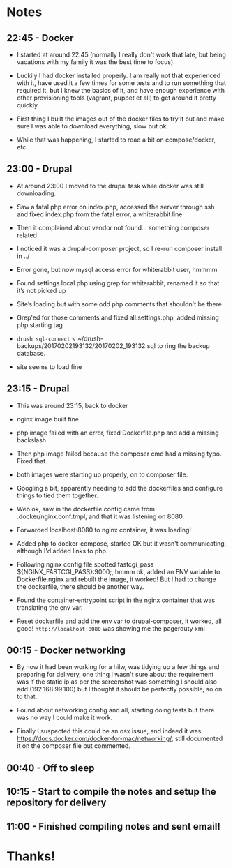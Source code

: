 # Notes

## 22:45 - Docker

- I started at around 22:45 (normally I really don't work that late, but being vacations with my family it was the best time to focus).

- Luckily I had docker installed properly. I am really not that experienced with it, have used it a few times for some tests and to run something that required it, but I knew the basics of it, and have enough experience with other provisioning tools (vagrant, puppet et all) to get around it pretty quickly.

- First thing I built the images out of the docker files to try it out and make sure I was able to download everything, slow but ok.

- While that was happening, I started to read a bit on compose/docker, etc.

## 23:00 - Drupal

- At around 23:00 I moved to the drupal task while docker was still downloading.

- Saw a fatal php error on index.php, accessed the server through ssh and fixed index.php from the fatal error, a whiterabbit line

- Then it complained about vendor not found… something composer related

- I noticed it was a drupal-composer project, so I re-run composer install in ../

- Error gone, but now mysql access error for whiterabbit user, hmmmm

- Found settings.local.php using grep for whiterabbit, renamed it so that it’s not picked up

- Site’s loading but with some odd php comments that shouldn't be there

- Grep'ed for those comments and fixed all.settings.php, added missing php starting tag

- `drush sql-connect` < ~/drush-backups/20170202193132/20170202_193132.sql to ring the backup database.

- site seems to load fine

## 23:15 - Drupal

- This was around 23:15, back to docker

- nginx image built fine

- php image failed with an error, fixed Dockerfile.php and add a missing backslash

- Then php image failed because the composer cmd had a missing typo. Fixed that.

- both images were starting up properly, on to composer file.

- Googling a bit, apparently needing to add the dockerfiles and configure things to tied them together.

- Web ok, saw in the dockerfile config came from .docker/nginx.conf.tmpl, and that it was listening on 8080.

- Forwarded localhost:8080 to nginx container, it was loading!

- Added php to docker-compose, started OK but it wasn't communicating, although I'd added links to php.

- Following nginx config file spotted fastcgi_pass ${NGINX_FASTCGI_PASS}:9000;, hmmm ok, added an ENV variable to Dockerfile.nginx and rebuilt the image, it worked! But I had to change the dockerfile, there should be another way.

- Found the container-entrypoint script in the nginx container that was translating the env var.

- Reset dockerfile and add the env var to drupal-composer, it worked, all good! `http://localhost:8080` was showing me the pagerduty xml

## 00:15 - Docker networking

- By now it had been working for a hilw, was tidying up a few things and preparing for delivery, one thing I wasn't sure about the requirement was if the static ip as per the screenshot was something I should also add (192.168.99.100) but I thought it should be perfectly possible, so on to that.

- Found about networking config and all, starting doing tests but there was no way I could make it work.

- Finally I suspected this could be an osx issue, and indeed it was: https://docs.docker.com/docker-for-mac/networking/, still documented it on the composer file but commented.


## 00:40 - Off to sleep

## 10:15 - Start to compile the notes and setup the repository for delivery

## 11:00 - Finished compiling notes and sent email!

# Thanks!
